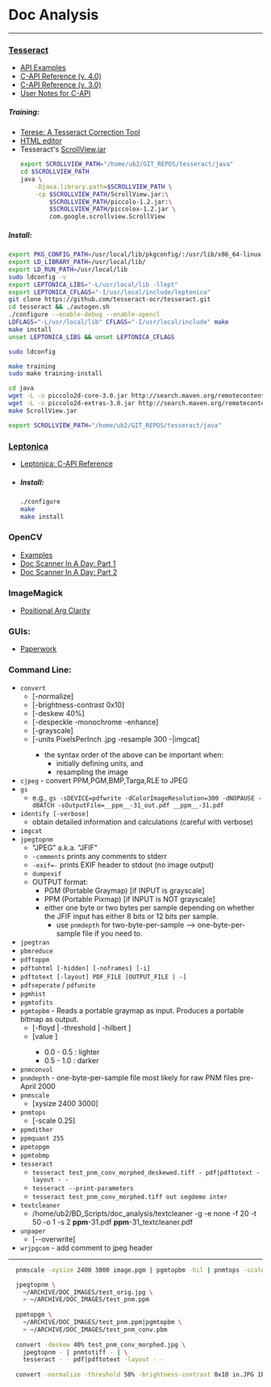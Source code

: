 # Doc Analysis
---

### [Tesseract](https://github.com/tesseract-ocr/tesseract/wiki/Compiling)
- [API Examples](https://github.com/tesseract-ocr/tesseract/wiki/APIExample)
- [C-API Reference (v. 4.0)](https://tesseract-ocr.github.io/a00638.html#af05c5f7be48946d521660f05323417e7)
- [C-API Reference (v. 3.0)](http://tess4j.sourceforge.net/docs/docs-3.0/net/sourceforge/tess4j/TessAPI1.html)
- [User Notes for C-API](http://stackoverflow.com/questions/30688840/access-confidence-in-python-tesseract)

##### Training:
- [Terese: A Tesseract Correction Tool](http://terese.sourceforge.net/)
- [HTML editor](https://github.com/tmbdev/ocropy/wiki/Working-with-Ground-Truth)
- Tesseract's [ScrollView.jar](https://github.com/tesseract-ocr/tesseract/wiki/ViewerDebugging)
  ```bash
  export SCROLLVIEW_PATH="/home/ub2/GIT_REPOS/tesseract/java"
  cd $SCROLLVIEW_PATH
  java \
      -Djava.library.path=$SCROLLVIEW_PATH \
      -cp $SCROLLVIEW_PATH/ScrollView.jar:\
          $SCROLLVIEW_PATH/piccolo-1.2.jar:\
          $SCROLLVIEW_PATH/piccolox-1.2.jar \
          com.google.scrollview.ScrollView
  ```

##### Install:
```bash
export PKG_CONFIG_PATH=/usr/local/lib/pkgconfig/:/usr/lib/x86_64-linux-gnu/pkgconfig:/usr/lib/pkgconfig/
export LD_LIBRARY_PATH=/usr/local/lib/ 
export LD_RUN_PATH=/usr/local/lib
sudo ldconfig -v
export LEPTONICA_LIBS="-L/usr/local/lib -llept"
export LEPTONICA_CFLAGS="-I/usr/local/include/leptonica"
git clone https://github.com/tesseract-ocr/tesseract.git
cd tesseract && ./autogen.sh
./configure --enable-debug --enable-opencl
LDFLAGS="-L/usr/local/lib" CFLAGS="-I/usr/local/include" make
make install
unset LEPTONICA_LIBS && unset LEPTONICA_CFLAGS

sudo ldconfig

make training
sudo make training-install

cd java
wget -L -o piccolo2d-core-3.0.jar http://search.maven.org/remotecontent?filepath=org/piccolo2d/piccolo2d-core/3.0/piccolo2d-core-3.0.jar
wget -L -o piccolo2d-extras-3.0.jar http://search.maven.org/remotecontent\?filepath\=org/piccolo2d/piccolo2d-extras/3.0/piccolo2d-extras-3.0.jar
make ScrollView.jar

export SCROLLVIEW_PATH="/home/ub2/GIT_REPOS/tesseract/java"
```


### [Leptonica](http://www.leptonica.org/download.html)
- [Leptonica: C-API Reference](http://tpgit.github.io/UnOfficialLeptDocs/leptonica/functions.html)
- ##### Install:
  ```bash
  ./configure
  make
  make install
  ```

### OpenCV
- [Examples](http://opencv-python-tutroals.readthedocs.io/en/latest/py_tutorials)
- [Doc Scanner In A Day: Part 1](http://www.pyimagesearch.com/2014/09/01/build-kick-ass-mobile-document-scanner-just-5-minutes/)
- [Doc Scanner In A Day: Part 2](http://www.pyimagesearch.com/2014/08/25/4-point-opencv-getperspective-transform-example/)


### ImageMagick
- [Positional Arg Clarity](http://www.imagemagick.org/discourse-server/viewtopic.php?t=18241)


### GUIs:
- [Paperwork](https://github.com/jflesch/paperwork)

 

### Command Line:

- `convert`
  - [-normalize]
  - [-brightness-contrast 0x10]
  - [-deskew 40%]
  - [-despeckle -monochrome -enhance]
  - [-grayscale]
  - [-units PixelsPerInch <some img>.jpg -resample 300 -|imgcat]
    - the syntax order of the above can be important when:
      - initially defining units, and
      - resampling the image
- `cjpeg` - convert PPM,PGM,BMP,Targa,RLE to JPEG
- `gs`
  - e.g., `gs -sDEVICE=pdfwrite -dColorImageResolution=300 -dNOPAUSE -dBATCH -sOutputFile=__ppm__-31_out.pdf __ppm__-31.pdf`
- `identify [-verbose]`
  - obtain detailed information and calculations (careful with verbose)
- `imgcat`
- `jpegtopnm`
  - "JPEG" a.k.a. "JFIF"
  - `-comments` prints any comments to stderr
  - `-exif=-` prints EXIF header to stdout (no image output)
  - `dumpexif`
  - OUTPUT format: 
    - PGM (Portable Graymap) [if INPUT is grayscale]
    - PPM (Portable Pixmap) [if INPUT is NOT grayscale]
    - either one byte or two bytes per sample depending on whether the JFIF input has either 8 bits or 12 bits per sample.
      - use `pnmdepth` for two-byte-per-sample --> one-byte-per-sample file if you need to.
- `jpegtran`
- `pbmreduce`
- `pdftoppm`
- `pdftohtml [-hidden] [-noframes] [-i]`
- `pdftotext [-layout] PDF_FILE [OUTPUT_FILE | -]`
- `pdfseperate` / `pdfunite`
- `pgmhist`
- `pgmtofits`
- `pgmtopbm` - Reads a portable graymap as input.  Produces a portable
  bitmap as output.
  - [-floyd | -threshold | -hilbert ]
  - [value <val>]
    - 0.0 - 0.5 : lighter
    - 0.5 - 1.0 : darker
- `pnmconvol`
- `pnmdepth` - one-byte-per-sample file most likely for raw PNM files pre-April 2000
- `pnmscale`
  - [xysize 2400 3000]
- `pnmtops`
  - [-scale 0.25]
- `ppmdither`
- `ppmquant 255`
- `ppmtopgm`
- `ppmtobmp`
- `tesseract`
  - `tesseract test_pnm_conv_morphed_deskewed.tiff - pdf|pdftotext -layout - -`
  - `tesseract --print-parameters`
  - `tesseract test_pnm_conv_morphed.tiff out segdemo inter`
- `textcleaner`
  - /home/ub2/BD_Scripts/doc_analysis/textcleaner -g -e none -f 20 -t 50 -o 1 -s 2 __ppm__-31.pdf __ppm__-31_textcleaner.pdf
- `unpaper`
  - [--overwrite]
- `wrjpgcom` - add comment to jpeg header

- - - 

  ```bash
    pnmscale -xysize 2400 3000 image.pgm | pgmtopbm -hil | pnmtops -scale 0.25 > image.ps

    jpegtopnm \
      ~/ARCHIVE/DOC_IMAGES/test_orig.jpg \
      > ~/ARCHIVE/DOC_IMAGES/test_pnm.ppm
      
    ppmtopgm \
      ~/ARCHIVE/DOC_IMAGES/test_pnm.ppm|pgmtopbm \
      > ~/ARCHIVE/DOC_IMAGES/test_pnm_conv.pbm
      
    convert -deskew 40% test_pnm_conv_morphed.jpg \
      jpegtopnm - | pnmtotiff - | \
      tesseract - - pdf|pdftotext -layout - -
    
    convert -normalize -threshold 50% -brightness-contrast 0x10 in.JPG 1blackwhite.pbm
  ```



